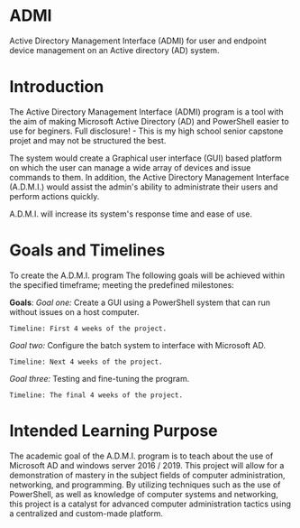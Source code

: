 # ADMI
Active Directory Management Interface (ADMI) for user and endpoint device management on an Active directory (AD) system.

# Introduction
The Active Directory Management Interface (ADMI) program is a tool with the aim of making Microsoft Active Directory (AD) and PowerShell easier to use for beginers. Full disclosure! - This is my high school senior capstone projet and may not be structured the best. 

The system would create a Graphical user interface (GUI) based platform on which the user can manage a wide array of devices and issue commands to them. In addition, the Active Directory Management Interface (A.D.M.I.) would assist the admin's ability to administrate their users and perform actions quickly. 

A.D.M.I. will increase its system's response time and ease of use.

# Goals and Timelines 
To create the A.D.M.I. program The following goals will be achieved within the specified timeframe; meeting the predefined milestones: 

**Goals**: 
_Goal one:_ Create a GUI using a PowerShell system that can run without issues on a host computer.

    Timeline: First 4 weeks of the project.
    
_Goal two:_ Configure the batch system to interface with Microsoft AD. 

    Timeline: Next 4 weeks of the project.
    
_Goal three:_ Testing and fine-tuning the program. 

    Timeline: The final 4 weeks of the project.
 

# Intended Learning Purpose
The academic goal of the A.D.M.I. program is to teach about the use of Microsoft AD and windows server 2016 / 2019. 
This project will allow for a demonstration of mastery in the subject fields of computer administration, networking, and programming. 
By utilizing techniques such as the use of PowerShell, as well as knowledge of computer systems and networking, this project is a catalyst for advanced computer administration tactics using a centralized and custom-made platform.
